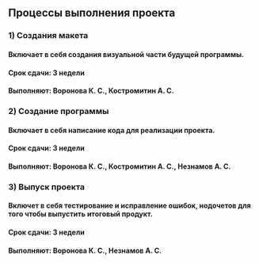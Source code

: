 ## Процессы выполнения проекта

### 1) Создания макета 
#### Включает в себя создания визуальной части будущей программы.
#### Срок сдачи: 3 недели 
#### Выполняют: Воронова К. С., Костромитин А. С.

### 2) Создание программы
#### Включает в себя написание кода для реализации проекта.
#### Срок сдачи: 3 недели 
#### Выполняют: Воронова К. С., Костромитин А. С., Незнамов А. С.

### 3) Выпуск проекта
#### Включет в себя тестирование и исправление ошибок, нодочетов для того чтобы выпустить итоговый продукт.
#### Срок сдачи: 3 недели 
#### Выполняют: Воронова К. С., Незнамов А. С.

